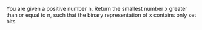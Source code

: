 You are given a positive number n.
Return the smallest number x greater than or equal to n, such that the binary representation of x contains only set bits
